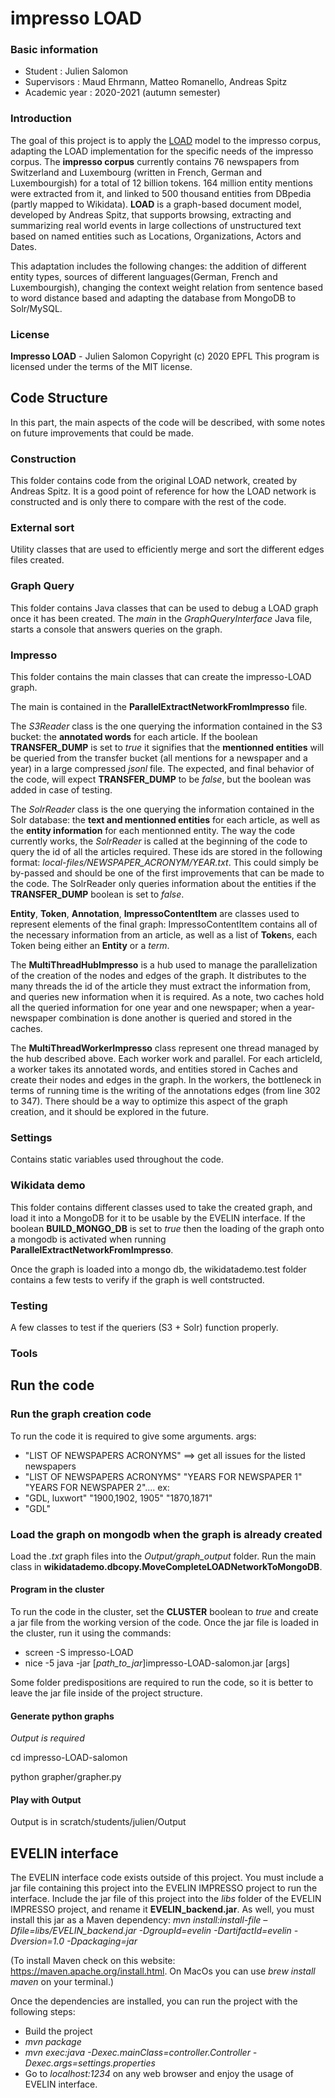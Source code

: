 # impresso LOAD

### Basic information

- Student : Julien Salomon
- Supervisors : Maud Ehrmann, Matteo Romanello, Andreas Spitz
- Academic year : 2020-2021 (autumn semester)

### Introduction

The goal of this project is to apply the  [LOAD](https://dbs.ifi.uni-heidelberg.de/resources/load/) model to the impresso corpus, adapting the LOAD implementation for the specific needs of the impresso corpus. The **impresso corpus** currently contains 76 newspapers from Switzerland and Luxembourg (written in French, German and Luxembourgish) for a total of 12 billion tokens. 164 million entity mentions were extracted from it, and linked to 500 thousand entities from DBpedia (partly mapped to Wikidata).  **LOAD** is a graph-based document model, developed by Andreas Spitz, that supports browsing, extracting and summarizing real world events in large collections of unstructured text based on named entities such as Locations, Organizations, Actors and Dates.

This adaptation includes the following changes: the addition of different entity types, sources of different languages(German, French and Luxembourgish), changing the context weight relation from sentence based to word distance based and adapting the database from MongoDB to Solr/MySQL.

### License  
**Impresso LOAD** - Julien Salomon
Copyright (c) 2020 EPFL
This program is licensed under the terms of the MIT license. 

## Code Structure

In this part, the main aspects of the code will be described, with some notes on future improvements that could be made.

### Construction

This folder contains code from the original LOAD network, created by Andreas Spitz. It is a good point of reference for how the LOAD network is constructed and is only there to compare with the rest of the code. 

### External sort

Utility classes that are used to efficiently merge and sort the different edges files created.

### Graph Query

This folder contains Java classes that can be used to debug a LOAD graph once it has been created. The *main* in the *GraphQueryInterface* Java file, starts a console that answers queries on the graph.

### Impresso

This folder contains the main classes that can create the impresso-LOAD graph.

The main is contained in the **ParallelExtractNetworkFromImpresso** file.

The *S3Reader* class is the one querying the information contained in the S3 bucket: the **annotated words** for each article. If the boolean **TRANSFER_DUMP** is set to *true* it signifies that the **mentionned entities** will be queried from the transfer bucket (all mentions for a newspaper and a year) in a large compressed *jsonl* file. The expected, and final behavior of the code, will expect **TRANSFER_DUMP** to be *false*, but the boolean was added in case of testing. 

The *SolrReader* class is the one querying the information contained in the Solr database: the **text and mentionned entities** for each article, as well as the **entity information** for each mentionned entity. The way the code currently works, the *SolrReader* is called at the beginning of the code to query the id of all the articles required. These ids are stored in the following format: *local-files/NEWSPAPER_ACRONYM/YEAR.txt*. This could simply be by-passed and should be one of the first improvements that can be made to the code. The SolrReader only queries information about the entities if the **TRANSFER_DUMP** boolean is set to *false*. 

**Entity**, **Token**, **Annotation**, **ImpressoContentItem** are classes used to represent elements of the final graph: ImpressoContentItem contains all of the necessary information from an article, as well as a list of **Token**s, each Token being either an **Entity** or a *term*. 

The **MultiThreadHubImpresso** is a hub used to manage the parallelization of the creation of the nodes and edges of the graph. It distributes to the many threads the id of the article they must extract the information from, and queries new information when it is required. As a note, two caches hold all the queried information for one year and one newspaper; when a year-newspaper combination is done another is queried and stored in the caches.

The **MultiThreadWorkerImpresso** class represent one thread managed by the hub described above. Each worker work and parallel. For each articleId, a worker takes its annotated words, and entities stored in Caches and create their nodes and edges in the graph.
In the workers, the bottleneck in terms of running time is the writing of the annotations edges (from line 302 to 347). There should be a way to optimize this aspect of the graph creation, and it should be explored in the future.

### Settings

Contains static variables used throughout the code.

### Wikidata demo

This folder contains different classes used to take the created graph, and load it into a MongoDB for it to be usable by the EVELIN interface. 
If the boolean **BUILD_MONGO_DB** is set to *true* then the loading of the graph onto a mongodb is activated when running **ParallelExtractNetworkFromImpresso**.

Once the graph is loaded into a mongo db, the wikidatademo.test folder contains a few tests to verify if the graph is well contstructed.

### Testing
A few classes to test if the queriers (S3 + Solr) function properly.

### Tools


## Run the code

### Run the graph creation code

To run the code it is required to give some arguments.
args: 
* "LIST OF NEWSPAPERS ACRONYMS" ==> get all issues for the listed newspapers
* "LIST OF NEWSPAPERS ACRONYMS" "YEARS FOR NEWSPAPER 1" "YEARS FOR NEWSPAPER 2"....
ex:
* "GDL, luxwort" "1900,1902, 1905" "1870,1871"
* "GDL"

### Load the graph on mongodb when the graph is already created
Load the *.txt* graph files into the *Output/graph_output* folder. Run the main class in **wikidatademo.dbcopy.MoveCompleteLOADNetworkToMongoDB**.

#### Program in the cluster
To run the code in the cluster, set the **CLUSTER** boolean to *true* and create a jar file from the working version of the code. Once the jar file is loaded in the cluster, run it using the commands:
* screen -S impresso-LOAD
* nice -5 java -jar [*path_to_jar*]impresso-LOAD-salomon.jar [args]

Some folder predispositions are required to run the code, so it is better to leave the jar file inside of the project structure.

#### Generate python graphs
*Output is required*

cd impresso-LOAD-salomon

python grapher/grapher.py

#### Play with Output

Output is in scratch/students/julien/Output

## EVELIN interface

The EVELIN interface code exists outside of this project. You must include a jar file containing this project into the EVELIN IMPRESSO project to run the interface.
Include the jar file of this project into the *libs* folder of the EVELIN IMPRESSO project, and rename it **EVELIN_backend.jar**.
As well, you must install this jar as a Maven dependency:
*mvn install:install-file –Dfile=libs/EVELIN_backend.jar -DgroupId=evelin -DartifactId=evelin -Dversion=1.0 -Dpackaging=jar*

(To install Maven check on this website: https://maven.apache.org/install.html. On MacOs you can use *brew install maven* on your terminal.)

Once the dependencies are installed, you can run the project with the following steps:
- Build the project
- *mvn package*
- *mvn exec:java -Dexec.mainClass=controller.Controller -Dexec.args=settings.properties*
- Go to *localhost:1234* on any web browser and enjoy the usage of EVELIN interface.






